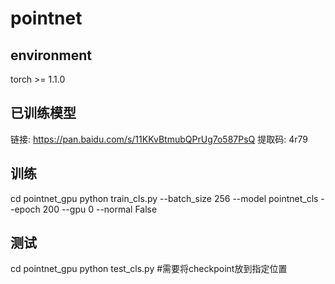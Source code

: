 # pointnet

## environment

torch >= 1.1.0

## 已训练模型

链接: https://pan.baidu.com/s/11KKvBtmubQPrUg7o587PsQ 提取码: 4r79

## 训练
cd pointnet_gpu
python train_cls.py --batch_size 256 --model pointnet_cls --epoch 200 --gpu 0 --normal False 


## 测试
cd pointnet_gpu
python test_cls.py #需要将checkpoint放到指定位置
